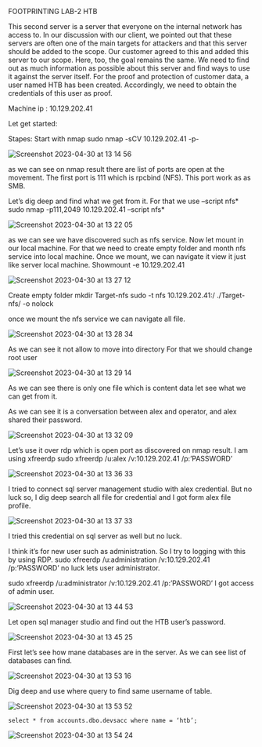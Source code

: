 FOOTPRINTING LAB-2 HTB	

This second server is a server that everyone on the internal network has access to. In our discussion with our client, we pointed out that these servers are often one of the main targets for attackers and that this server should be added to the scope.
Our customer agreed to this and added this server to our scope. Here, too, the goal remains the same. We need to find out as much information as possible about this server and find ways to use it against the server itself. For the proof and protection of customer data, a user named HTB has been created. Accordingly, we need to obtain the credentials of this user as proof.

Machine ip : 10.129.202.41

Let get started:
	
Stapes:
Start with nmap 
		sudo nmap -sCV 10.129.202.41 -p- 
	
  ![Screenshot 2023-04-30 at 13 14 56](https://user-images.githubusercontent.com/49148722/235354530-66910fd9-ceab-44d9-a945-af12f2ebd856.png)

	
as we can see on nmap result there are list of ports are open at the movement. The first port is 111 which is rpcbind (NFS). This port work as as SMB. 
	
Let’s dig deep and find what we get from it. For that we use –script nfs* 
	sudo nmap -p111,2049 10.129.202.41 –script nfs*
	
  ![Screenshot 2023-04-30 at 13 22 05](https://user-images.githubusercontent.com/49148722/235354535-c614b028-dcbb-4d6e-a08c-1f96ad11431f.png)

as we can see we have discovered such as nfs service. Now let mount in our local machine. For that we need to create empty folder and month nfs service into local machine. Once we mount, we can navigate it view it just like server local machine.
	Showmount -e 10.129.202.41

![Screenshot 2023-04-30 at 13 27 12](https://user-images.githubusercontent.com/49148722/235354550-f28642b8-1569-4337-a0d2-431153295fce.png)

Create empty folder 
	mkdir Target-nfs
	sudo -t nfs 10.129.202.41:/ ./Target-nfs/ -o nolock
	
once we mount the nfs service we can navigate all file.

![Screenshot 2023-04-30 at 13 28 34](https://user-images.githubusercontent.com/49148722/235354571-ad02ac20-41f7-4a14-870b-c1effcac925b.png)

As we can see it not allow to move into directory 
For that we should change root user 

![Screenshot 2023-04-30 at 13 29 14](https://user-images.githubusercontent.com/49148722/235354591-830e79c2-677b-4f71-b358-56e5ac92714a.png)

As we can see there is only one file which is content data let see what we can get from it. 
	
As we can see it is a conversation between alex and operator, and alex shared their password. 

![Screenshot 2023-04-30 at 13 32 09](https://user-images.githubusercontent.com/49148722/235354624-c24d4271-735b-44d8-9cc4-785019fa2cf3.png)


Let’s use it over rdp which is open port as discovered on nmap result. 
I am using xfreerdp 
	sudo xfreerdp /u:alex /v:10.129.202.41 /p:’PASSWORD’

![Screenshot 2023-04-30 at 13 36 33](https://user-images.githubusercontent.com/49148722/235354685-3821a03a-8415-452c-bcb9-9a0c1d35a07b.png)


I tried to connect sql server management studio with alex credential. But no luck so, I dig deep search all file for credential and I got form alex file profile. 

![Screenshot 2023-04-30 at 13 37 33](https://user-images.githubusercontent.com/49148722/235354773-57ed6a3b-29bf-4b45-85c5-f653c3ee1b9c.png)


I tried this credential on sql server as well but no luck. 

I think it’s for new user such as administration. So I try to logging with this by using RDP.
	sudo xfreerdp /u:administration /v:10.129.202.41 /p:’PASSWORD’
no luck lets user administrator.

  sudo xfreerdp /u:administrator /v:10.129.202.41 /p:’PASSWORD’
I got access of admin user. 

![Screenshot 2023-04-30 at 13 44 53](https://user-images.githubusercontent.com/49148722/235354782-5685c613-8a4a-45a1-8c60-77ee4a4be678.png)

Let open sql manager studio and find out the HTB user’s password. 

![Screenshot 2023-04-30 at 13 45 25](https://user-images.githubusercontent.com/49148722/235354815-3cbcd5f2-9728-4b5e-92ee-b1d2c4569dfc.png)

First let’s see how mane databases are in the server.
As we can see list of databases can find.

![Screenshot 2023-04-30 at 13 53 16](https://user-images.githubusercontent.com/49148722/235354818-3c7ae77d-0806-4d02-97e2-1ec2f991eece.png)

Dig deep and use where query to find same username of table.

![Screenshot 2023-04-30 at 13 53 52](https://user-images.githubusercontent.com/49148722/235354820-8c283d2e-8d12-4a57-985b-d08963342b53.png)

    select * from accounts.dbo.devsacc where name = ‘htb’;
    
![Screenshot 2023-04-30 at 13 54 24](https://user-images.githubusercontent.com/49148722/235354964-96ab6e96-7947-4347-b214-a4a444509c81.png)

